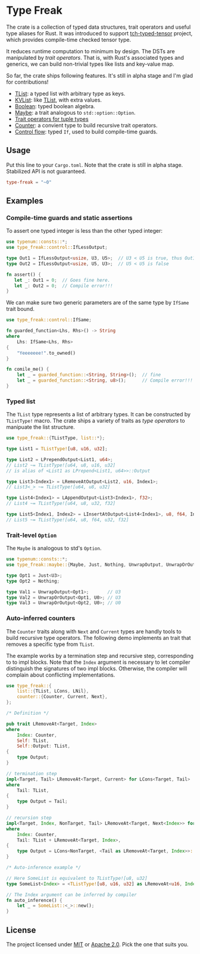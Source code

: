 # Type Freak

The crate is a collection of typed data structures, trait operators and
useful type aliases for Rust.
It was introduced to support [tch-typed-tensor](https://github.com/jerry73204/tch-typed-tensor) project,
which provides compile-time checked tensor type.

It reduces runtime computation to minimum by design.
The DSTs are manipulated by _trait operators_.
That is, with Rust's associated types and generics,
we can build non-trivial types like lists and key-value map.

So far, the crate ships following features. It's still in alpha stage and I'm glad for contributions!

- [TList](src/list/mod.rs): a typed list with arbitrary type as keys.
- [KVList](src/kvlist.rs): like [TList](src/list/mod.rs), with extra values.
- [Boolean](src/boolean.rs): typed boolean algebra.
- [Maybe](src/maybe.rs): a trait analogous to `std::option::Option`.
- [Trait operators for tuple types](src/tuple.rs)
- [Counter](src/counter.rs): a convient type to build recursive trait operators.
- [Control flow](src/control.rs): typed `If`, used to build compile-time guards.

## Usage

Put this line to your `Cargo.toml`. Note that the crate is still in alpha stage.
Stabilized API is not guaranteed.

```toml
type-freak = "~0"
```

## Examples

### Compile-time guards and static assertions

To assert one typed integer is less than the other typed integer:

```rust
use typenum::consts::*;
use type_freak::control::IfLessOutput;

type Out1 = IfLessOutput<usize, U3, U5>;  // U3 < U5 is true, thus Out1 ~= usize
type Out2 = IfLessOutput<usize, U5, U3>;  // U5 < U5 is false

fn assert() {
   let _: Out1 = 0;  // Goes fine here.
   let _: Out2 = 0;  // Compile error!!!
}
 ```

We can make sure two generic parameters are of the same type by `IfSame`
trait bound.

```rust
use type_freak::control::IfSame;

fn guarded_function<Lhs, Rhs>() -> String
where
    Lhs: IfSame<Lhs, Rhs>
{
    "Yeeeeeee!".to_owned()
}

fn comile_me() {
    let _ = guarded_function::<String, String>();  // fine
    let _ = guarded_function::<String, u8>();      // Compile error!!!
}
```

### Typed list

The `TList` type represents a list of arbitrary types. It can be constructed
by `TListType!` macro. The crate ships a variety of traits as _type operators_ to
manipuate the list structure.

```rust
use type_freak::{TListType, list::*};

type List1 = TListType![u8, u16, u32];

type List2 = LPrependOutput<List1, u64>;
// List2 ~= TListType![u64, u8, u16, u32]
// is alias of <List1 as LPrepend<List1, u64>>::Output

type List3<Index1> = LRemoveAtOutput<List2, u16, Index1>;
// List3<_> ~= TListType![u64, u8, u32]

type List4<Index1> = LAppendOutput<List3<Index1>, f32>;
// List4 ~= TListType![u64, u8, u32, f32]

type List5<Index1, Index2> = LInsertAtOutput<List4<Index1>, u8, f64, Index2>;
// List5 ~= TListType![u64, u8, f64, u32, f32]
```

### Trait-level `Option`

The `Maybe` is analogous to std's `Option`.

```rust
use typenum::consts::*;
use type_freak::maybe::{Maybe, Just, Nothing, UnwrapOutput, UnwrapOrOutput};

type Opt1 = Just<U3>;
type Opt2 = Nothing;

type Val1 = UnwrapOutput<Opt1>;       // U3
type Val2 = UnwrapOrOutput<Opt1, U0>; // U3
type Val3 = UnwrapOrOutput<Opt2, U0>; // U0
```

### Auto-inferred counters

The `Counter` traits along with `Next` and `Current` types are handly
tools to build recursive type operators. The following demo implements
an trait that removes a specific type from `TList`.

The example works by a termination step and recursive step, corresponding
to to impl blocks. Note that the `Index` argument is necessary to let compiler
distinguish the signatures of two impl blocks. Otherwise, the compiler will
complain about conflicting implementations.


```rust
use type_freak::{
    list::{TList, LCons, LNil},
    counter::{Counter, Current, Next},
};

/* Definition */

pub trait LRemoveAt<Target, Index>
where
    Index: Counter,
    Self: TList,
    Self::Output: TList,
{
    type Output;
}

// termination step
impl<Target, Tail> LRemoveAt<Target, Current> for LCons<Target, Tail>
where
    Tail: TList,
{
    type Output = Tail;
}

// recursion step
impl<Target, Index, NonTarget, Tail> LRemoveAt<Target, Next<Index>> for LCons<NonTarget, Tail>
where
    Index: Counter,
    Tail: TList + LRemoveAt<Target, Index>,
{
    type Output = LCons<NonTarget, <Tail as LRemoveAt<Target, Index>>::Output>;
}

/* Auto-inference example */

// Here SomeList is equivalent to TListType![u8, u32]
type SomeList<Index> = <TListType![u8, u16, u32] as LRemoveAt<u16, Index>>::Output;

// The Index argument can be inferred by compiler
fn auto_inference() {
    let _ = SomeList::<_>::new();
}
```


## License

The project licensed under [MIT](LICENSE-MIT) or [Apache 2.0](LICENSE-APACHE). Pick the one that suits you.
